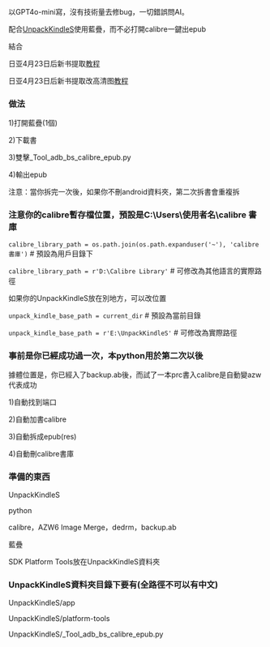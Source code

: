 以GPT4o-mini寫，沒有技術量去修bug，一切錯誤問AI。


配合[UnpackKindleS](https://github.com/Aeroblast/UnpackKindleS)使用藍疊，而不必打開calibre一鍵出epub

結合

日亚4月23日后新书提取[教程](https://books.fishhawk.top/forum/680f133909bd607077257da8)

日亚4月23日后新书提取改高清图[教程](https://books.fishhawk.top/forum/6810a15109bd6070772647fc)


### 做法

1)打開藍疊(1個)

2)下載書

3)雙擊_Tool_adb_bs_calibre_epub.py

4)輸出epub

注意：當你拆完一次後，如果你不刪android資料夾，第二次拆書會重複拆


### 注意你的calibre暫存檔位置，預設是C:\Users\使用者名\calibre 書庫

`calibre_library_path = os.path.join(os.path.expanduser('~'), 'calibre 書庫')`  # 預設為用戶目錄下

`calibre_library_path = r'D:\Calibre Library'`  # 可修改為其他語言的實際路徑


如果你的UnpackKindleS放在別地方，可以改位置

`unpack_kindle_base_path = current_dir`  # 預設為當前目錄

`unpack_kindle_base_path = r'E:\UnpackKindleS'`  # 可修改為實際路徑


### 事前是你已經成功過一次，本python用於第二次以後
據體位置是，你已經入了backup.ab後，而試了一本prc書入calibre是自動變azw代表成功

1)自動找到端口

2)自動加書calibre

3)自動拆成epub(res)

4)自動刪calibre書庫


### 準備的東西

UnpackKindleS

python

calibre，AZW6 Image Merge，dedrm，backup.ab

藍疊

SDK Platform Tools放在UnpackKindleS資料夾

### UnpackKindleS資料夾目錄下要有(全路徑不可以有中文)

UnpackKindleS/app

UnpackKindleS/platform-tools

UnpackKindleS/_Tool_adb_bs_calibre_epub.py



